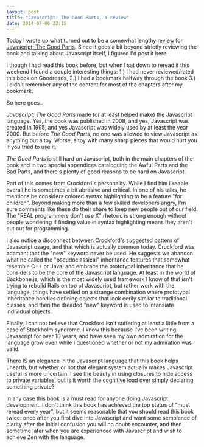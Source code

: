 ```yaml
---
layout: post
title: "Javascript: The Good Parts, a review"
date: 2014-07-06 22:15
---
```


Today I wrote up what turned out to be a somewhat lengthy [review](https://www.goodreads.com/review/show/566827873) for [Javascript: The Good Parts](http://shop.oreilly.com/product/9780596517748.do). Since it goes a bit beyond strictly reviewing the book and talking about Javascript itself, I figured I'd post it here.

I though I had read this book before, but when I sat down to reread it this weekend I found a couple interesting things: 1.) I had never reviewed/rated this book on Goodreads, 2.) I had a bookmark halfway through the book 3.) I didn't remember any of the content for most of the chapters after my bookmark.

So here goes..

<i>Javascript: The Good Parts</i> made (or at least helped make) the Javascript language. Yes, the book was published in 2008, and yes, Javascript was created in 1995, and yes Javascript was widely used by at least the year 2000. But before <i>The Good Parts</i>, no one was allowed to view Javascript as anything but a toy. Worse, a toy with many sharp pieces that would hurt you if you tried to use it.

<i>The Good Parts</i> is still hard on Javascript, both in the main chapters of the book and in two special appendices cataloguing the Awful Parts and the Bad Parts, and there's plenty of good reasons to be hard on Javascript.

Part of this comes from Crockford's personality. While I find him likeable overall he is sometimes a bit abrasive and critical. In one of his talks, he mentions he considers colored syntax highlighting to be a feature "for children". Beyond making more than a few skilled developers angry, I'm sure comments like these do their share to keep new people out of our field. The "REAL programmers don't use X" rhetoric is strong enough without people wondering if finding value in syntax highlighting means they aren't cut out for programming.

I also notice a disconnect between Crockford's suggested pattern of Javascript usage, and that which is actually common today. Crockford was adamant that the "new" keyword never be used. He suggests we abandon what he called the "pseudoclassical" inheritance features that somewhat resemble C++ or Java, and embrace the prototypal inheritance that he considers to be the core of the Javascript language. At least in the world of Backbone.js, which is the most widely used framework I know of that isn't trying to rebuild Rails on top of Javascript, but rather work with the language, things have settled on a strange combination where prototypal inheritance handles defining objects that look eerily similar to traditional classes, and then the dreaded "new" keyword is used to intansiate individual objects.

Finally, I can not believe that Crockford isn't suffering at least a little from a case of Stockholm syndrome. I know this because I've been writing Javascript for over 10 years, and have seen my own admiration for the language grow even while I questioned whether or not my admiration was valid.

There IS an elegance in the Javascript language that this book helps unearth, but whether or not that elegant system actually makes Javascript useful is more uncertain. I see the beauty in using closures to hide access to private variables, but is it worth the cognitive load over simply declaring something private?

In any case this book is a must read for anyone doing Javascript development. I don't think this book has achieved the top status of "must reread every year", but it seems reasonable that you should read this book twice: once after you first dive into Javascript and want some semblance of clarity after the initial confusion you will no doubt encounter, and then sometime later when you are experienced with Javascript and wish to achieve Zen with the language.

